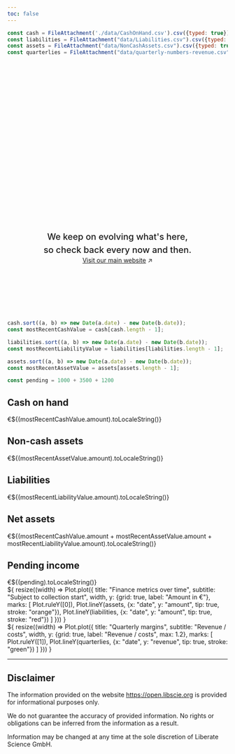 ```yaml
---
toc: false
---
```


<style>

.hero {
  display: flex;
  flex-direction: column;
  align-items: center;
  font-family: var(--sans-serif);
  margin: 4rem 0 8rem;
  text-wrap: balance;
  text-align: center;
}

.hero h1 {
  margin: 2rem 0;
  max-width: none;
  font-size: 14vw;
  font-weight: 900;
  line-height: 1;
  background: linear-gradient(30deg, var(--theme-foreground-focus), currentColor);
  -webkit-background-clip: text;
  -webkit-text-fill-color: transparent;
  background-clip: text;
}

.hero h2 {
  margin: 0;
  max-width: 34em;
  font-size: 20px;
  font-style: initial;
  font-weight: 500;
  line-height: 1.5;
  color: var(--theme-foreground-muted);
}

@media (min-width: 640px) {
  .hero h1 {
    font-size: 90px;
  }
}
</style>

```js
const cash = FileAttachment('./data/CashOnHand.csv').csv({typed: true});
const liabilities = FileAttachment("data/Liabilities.csv").csv({typed: true});
const assets = FileAttachment("data/NonCashAssets.csv").csv({typed: true});
const quarterlies = FileAttachment("data/quarterly-numbers-revenue.csv").csv({typed: true});
```


<div class="hero">
  <h1>Our open journey, in numbers</h1>
  <h2>We keep on evolving what's here, so check back every now and then.</h2>
  <a href="https://www.libscie.org">Visit our main website<span style="display: inline-block; margin-left: 0.25rem;">↗︎</span></a>
</div>

```js
cash.sort((a, b) => new Date(a.date) - new Date(b.date));
const mostRecentCashValue = cash[cash.length - 1];

liabilities.sort((a, b) => new Date(a.date) - new Date(b.date));
const mostRecentLiabilityValue = liabilities[liabilities.length - 1];

assets.sort((a, b) => new Date(a.date) - new Date(b.date));
const mostRecentAssetValue = assets[assets.length - 1];

const pending = 1000 + 3500 + 1200
```

<div class="grid grid-cols-3">
  <div class="card"><h2>Cash on hand</h2><span class="big">€${(mostRecentCashValue.amount).toLocaleString()}</span></div>
  <div class="card"><h2>Non-cash assets</h2><span class="big">€${(mostRecentAssetValue.amount).toLocaleString()}</span></div>
  <div class="card"><h2>Liabilities</h2><span class="big">€${(mostRecentLiabilityValue.amount).toLocaleString()}</span></div>
  <div class="card grid-colspan-2"><h2>Net assets</h2><span class="big">€${(mostRecentCashValue.amount + mostRecentAssetValue.amount  + mostRecentLiabilityValue.amount).toLocaleString()}</span></div>
  <div class="card"><h2>Pending income</h2><span class="big">€${(pending).toLocaleString()}</span></div>
</div>

<div class="grid grid-cols-2">
  <div class="card">${
      resize((width) => Plot.plot({
        title: "Finance metrics over time",
        subtitle: "Subject to collection start",
        width,
        y: {grid: true, label: "Amount in €"},
        marks: [
          Plot.ruleY([0]),
          Plot.lineY(assets, {x: "date", y: "amount", tip: true, stroke: "orange"}),
          Plot.lineY(liabilities, {x: "date", y: "amount", tip: true, stroke: "red"})
        ]
      }))
    }</div>
    <div class="card">${
    resize((width) => Plot.plot({
      title: "Quarterly margins",
      subtitle: "Revenue / costs",
      width,
      y: {grid: true, label: "Revenue / costs", max: 1.2},
      marks: [
        Plot.ruleY([1]),
        Plot.lineY(quarterlies, {x: "date", y: "revenue", tip: true, stroke: "green"})
      ]
    }))
  }</div>
</div>

---

## Disclaimer

The information provided on the website https://open.libscie.org is provided for informational purposes only.

We do not guarantee the accuracy of provided information. No rights or obligations can be inferred from the information as a result.

Information may be changed at any time at the sole discretion of Liberate Science GmbH.
